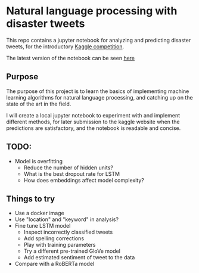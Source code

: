 # Natural language processing with disaster tweets

This repo contains a jupyter notebook for analyzing and predicting disaster tweets, for the introductory
[Kaggle competition](https://www.kaggle.com/c/nlp-getting-started).

The latest version of the notebook can be seen [here](https://htmlpreview.github.io/?https://github.com/Orenjonas/natural_language_processing_with_disaster_tweets/blob/main/nlp_with_disaster_tweets.html) 

## Purpose
The purpose of this project is to learn the basics of implementing machine learning algorithms for natural
language processing, and catching up on the state of the art in the field.

I will create a local jupyter notebook to experiment with and implement different methods, for later
submission to the kaggle website when the predictions are satisfactory, and the notebook is readable and concise.

## TODO:
- Model is overfitting
    - Reduce the number of hidden units?
    - What is the best dropout rate for LSTM
    - How does embeddings affect model complexity?

## Things to try
- Use a docker image
- Use "location" and "keyword" in analysis?
- Fine tune LSTM model
    - Inspect incorrectly classified tweets
    - Add spelling corrections
    - Play with training parameters
    - Try a different pre-trained GloVe model
    - Add estimated sentiment of tweet to the data
- Compare with a RoBERTa model
